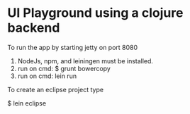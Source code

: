 # UI Playground using a clojure backend

To run the app by starting jetty on port 8080

1. NodeJs, npm, and leiningen must be installed.
2. run on cmd: $ grunt bowercopy
3. run on cmd: lein run


To create an eclipse project type

$ lein eclipse




